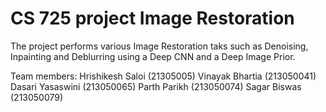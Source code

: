 # CS 725 project Image Restoration

The project performs various Image Restoration taks such as Denoising, Inpainting and Deblurring using a Deep CNN and a Deep Image Prior.

Team members:
Hrishikesh Saloi (21305005)
Vinayak Bhartia (213050041)
Dasari Yasaswini (213050065)
Parth Parikh (213050074) 
Sagar Biswas (213050079)
